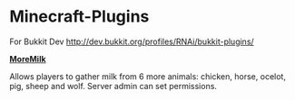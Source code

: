 Minecraft-Plugins
=================

For Bukkit Dev
http://dev.bukkit.org/profiles/RNAi/bukkit-plugins/

[**MoreMilk**](https://github.com/gabriellim/Minecraft-Plugins/tree/master/MoreMilk)

Allows players to gather milk from 6 more animals: chicken, horse, ocelot, pig, sheep and wolf. Server admin can set permissions.
